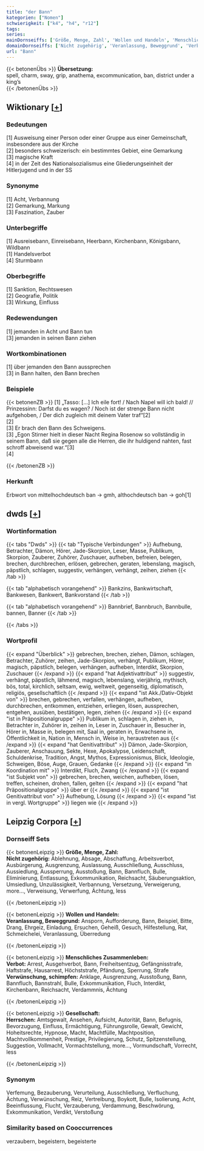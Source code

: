 ```yaml
---
title: "der Bann"
kategorien: ["Nomen"]
schwierigkeit: ["k4", "h4", "r12"]
tags:
series:
mainDornseiffs: ['Größe, Menge, Zahl', 'Wollen und Handeln', 'Menschliches Zusammenleben', 'Gesellschaft']
domainDornseiffs: ['Nicht zugehörig', 'Veranlassung, Beweggrund', 'Verbot', 'Verwünschung, schimpfen', 'Herrschen']
url: "Bann"
---
```


{{< betonenÜbs >}}
**Übersetzung:**  
spell, charm, sway, grip, anathema, excommunication, ban, district under a king’s  
{{< /betonenÜbs >}}

## Wiktionary [[+](https://de.wiktionary.org/wiki/Bann)]

### Bedeutungen
[1] Ausweisung einer Person oder einer Gruppe aus einer Gemeinschaft, insbesondere aus der Kirche  
[2] besonders schweizerisch: ein bestimmtes Gebiet, eine Gemarkung  
[3] magische Kraft  
[4] in der Zeit des Nationalsozialismus eine Gliederungseinheit der Hitlerjugend und in der SS  

### Synonyme
[1] Acht, Verbannung  
[2] Gemarkung, Markung  
[3] Faszination, Zauber  

### Unterbegriffe
[1] Ausreisebann, Einreisebann, Heerbann, Kirchenbann, Königsbann, Wildbann  
[1] Handelsverbot  
[4] Sturmbann  

### Oberbegriffe
[1] Sanktion, Rechtswesen  
[2] Geografie, Politik  
[3] Wirkung, Einfluss  

### Redewendungen
[1] jemanden in Acht und Bann tun  
[3] jemanden in seinen Bann ziehen  

### Wortkombinationen
[1] über jemanden den Bann aussprechen  
[3] in Bann halten, den Bann brechen  

### Beispiele
{{< betonenZB >}}
[1] „Tasso: […] Ich eile fort! / Nach Napel will ich bald! // Prinzessinn: Darfst du es wagen? / Noch ist der strenge Bann nicht aufgehoben, / Der dich zugleich mit deinem Vater traf“[2]  
[2]  
[3] Er brach den Bann des Schweigens.  
[3] „Egon Stirner hielt in dieser Nacht Regina Rosenow so vollständig in seinem Bann, daß sie gegen alle die Herren, die ihr huldigend nahten, fast schroff abweisend war.“[3]  
[4]  

{{< /betonenZB >}}
### Herkunft
Erbwort von mittelhochdeutsch ban → gmh, althochdeutsch ban → goh[1]  



## dwds [[+](https://www.dwds.de/wb/Bann)]

### Wortinformation
{{< tabs "Dwds" >}}
{{< tab "Typische Verbindungen" >}}
Aufhebung, Betrachter, Dämon, Hörer, Jade-Skorpion, Leser, Masse, Publikum, Skorpion, Zauberer, Zuhörer, Zuschauer, aufheben, befreien, belegen, brechen, durchbrechen, erlösen, gebrechen, geraten, lebenslang, magisch, päpstlich, schlagen, suggestiv, verhängen, verhängt, zeihen, ziehen
{{< /tab >}}

{{< tab "alphabetisch vorangehend" >}}
Bankzins, Bankwirtschaft, Bankwesen, Bankwert, Bankvorstand
{{< /tab >}}

{{< tab "alphabetisch vorangehend" >}}
Bannbrief, Bannbruch, Bannbulle, bannen, Banner
{{< /tab >}}

{{< /tabs >}}

### Wortprofil
{{< expand "Überblick" >}} gebrechen, brechen, ziehen, Dämon, schlagen, Betrachter, Zuhörer, zeihen, Jade-Skorpion, verhängt, Publikum, Hörer, magisch, päpstlich, belegen, verhängen, aufheben, Interdikt, Skorpion, Zuschauer {{< /expand >}}
{{< expand "hat Adjektivattribut" >}} suggestiv, verhängt, päpstlich, lähmend, magisch, lebenslang, vierjährig, mythisch, bös, total, kirchlich, seltsam, ewig, weltweit, gegenseitig, diplomatisch, religiös, gesellschaftlich {{< /expand >}}
{{< expand "ist Akk./Dativ-Objekt von" >}} brechen, gebrechen, verfallen, verhängen, aufheben, durchbrechen, entkommen, entziehen, erliegen, lösen, aussprechen, entgehen, ausüben, bestätigen, legen, ziehen {{< /expand >}}
{{< expand "ist in Präpositionalgruppe" >}} Publikum in, schlagen in, ziehen in, Betrachter in, Zuhörer in, zeihen in, Leser in, Zuschauer in, Besucher in, Hörer in, Masse in, belegen mit, Saal in, geraten in, Erwachsene in, Öffentlichkeit in, Nation in, Mensch in, Weise in, heraustreten aus {{< /expand >}}
{{< expand "hat Genitivattribut" >}} Dämon, Jade-Skorpion, Zauberer, Anschauung, Sekte, Hexe, Apokalypse, Leidenschaft, Schuldenkrise, Tradition, Angst, Mythos, Expressionismus, Blick, Ideologie, Schweigen, Böse, Auge, Grauen, Gedanke {{< /expand >}}
{{< expand "in Koordination mit" >}} Interdikt, Fluch, Zwang {{< /expand >}}
{{< expand "ist Subjekt von" >}} gebrechen, brechen, weichen, aufheben, lösen, treffen, scheinen, drohen, fallen, gelten {{< /expand >}}
{{< expand "hat Präpositionalgruppe" >}} über er {{< /expand >}}
{{< expand "ist Genitivattribut von" >}} Aufhebung, Lösung {{< /expand >}}
{{< expand "ist in vergl. Wortgruppe" >}} liegen wie {{< /expand >}}

## Leipzig Corpora [[+](https://corpora.uni-leipzig.de/en/res?word=Bann&corpusId=deu_newscrawl-public_2018)]

### Dornseiff Sets
{{< betonenLeipzig >}}
**Größe, Menge, Zahl:**  
**Nicht zugehörig:** Ablehnung, Absage, Abschaffung, Arbeitsverbot, Ausbürgerung, Ausgrenzung, Auslassung, Ausschließung, Ausschluss, Aussiedlung, Aussperrung, Ausstoßung, Bann, Bannfluch, Bulle, Eliminierung, Entlassung, Exkommunikation, Reichsacht, Säuberungsaktion, Umsiedlung, Unzulässigkeit, Verbannung, Versetzung, Verweigerung, more..., Verweisung, Verwerfung, Ächtung, less  

{{< /betonenLeipzig >}}


{{< betonenLeipzig >}}
**Wollen und Handeln:**  
**Veranlassung, Beweggrund:** Ansporn, Aufforderung, Bann, Beispiel, Bitte, Drang, Ehrgeiz, Einladung, Ersuchen, Geheiß, Gesuch, Hilfestellung, Rat, Schmeichelei, Veranlassung, Überredung  

{{< /betonenLeipzig >}}


{{< betonenLeipzig >}}
**Menschliches Zusammenleben:**  
**Verbot:** Arrest, Ausgehverbot, Bann, Freiheitsentzug, Gefängnisstrafe, Haftstrafe, Hausarrest, Höchststrafe, Pfändung, Sperrung, Strafe  
**Verwünschung, schimpfen:** Anklage, Ausgrenzung, Ausstoßung, Bann, Bannfluch, Bannstrahl, Bulle, Exkommunikation, Fluch, Interdikt, Kirchenbann, Reichsacht, Verdammnis, Ächtung  

{{< /betonenLeipzig >}}


{{< betonenLeipzig >}}
**Gesellschaft:**  
**Herrschen:** Amtsgewalt, Ansehen, Aufsicht, Autorität, Bann, Befugnis, Bevorzugung, Einfluss, Ermächtigung, Führungsrolle, Gewalt, Gewicht, Hoheitsrechte, Hypnose, Macht, Machtfülle, Machtposition, Machtvollkommenheit, Prestige, Privilegierung, Schutz, Spitzenstellung, Suggestion, Vollmacht, Vormachtstellung, more..., Vormundschaft, Vorrecht, less  

{{< /betonenLeipzig >}}

### Synonym
Verfemung, Bezauberung, Verurteilung, Ausschließung, Verfluchung, Ächtung, Verwünschung, Reiz, Vertreibung, Boykott, Bulle, Isolierung, Acht, Beeinflussung, Flucht, Verzauberung, Verdammung, Beschwörung, Exkommunikation, Verdikt, Verstoßung


### Similarity based on Cooccurrences
verzaubern, begeistern, begeisterte

